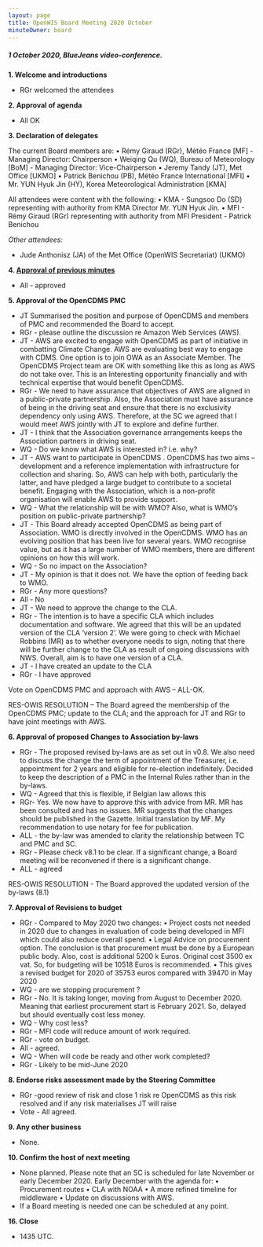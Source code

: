```yaml
---
layout: page
title: OpenWIS Board Meeting 2020 October
minuteOwner: board
---
```

##### 1 October 2020, BlueJeans video-conference.

**1.	Welcome and introductions**

- RGr welcomed the attendees

**2.	Approval of agenda**

- All OK

**3.	Declaration of delegates**

The current Board members are:
	•	Rémy Giraud (RGr), Météo France [MF] - Managing Director: Chairperson
	•	Weiqing Qu (WQ), Bureau of Meteorology [BoM] - Managing Director: Vice-Chairperson
	•	Jeremy Tandy (JT), Met Office [UKMO]
	•	Patrick Benichou (PB), Météo France International [MFI]
	•	Mr. YUN Hyuk Jin (HY), Korea Meteorological Administration [KMA]

All attendees were content with the following:
	•	KMA - Sungsoo Do (SD) representing with authority from KMA Director Mr. YUN Hyuk Jin.
	•	MFI - Rémy Giraud (RGr) representing with authority from MFI President - Patrick Benichou

*Other attendees:*
- Jude Anthonisz (JA) of the Met Office (OpenWIS Secretariat) (UKMO)

**4.	[Approval of previous minutes](http://openwis.github.io/openwis-documentation/minutes/board/2019-05-23-OpenWIS-Board-Meeting-2020-May.html)**

- All - approved


**5.	Approval of the OpenCDMS PMC**

- JT Summarised the position and purpose of OpenCDMS and members of PMC and recommended the Board to accept.
- RGr - please outline the discussion re Amazon Web Services (AWS).
- JT - AWS are excited to engage with OpenCDMS as part of initiative in combatting Climate Change. AWS are evaluating best way to engage with CDMS.  One option is to join OWA as an Associate Member.  The  OpenCDMS Project team are OK with something like this as long as AWS do not take over.  This is an Interesting opportunity financially and with technical expertise that would benefit OpenCDMS.
- RGr - We need to have assurance that objectives of AWS are aligned in a public-private partnership. Also, the Association must have assurance of being in the driving seat and ensure that there is no exclusivity dependency only using AWS.  Therefore, at the SC we agreed that I would meet AWS jointly with JT to explore and define further.  
- JT - I think that the Association governance arrangements keeps the Association partners in driving seat.
- WQ - Do we know what AWS is interested in? i.e. why?
- JT - AWS want to participate in OpenCDMS .  OpenCDMS has two aims – development and a reference implementation with infrastructure for collection and sharing.  So, AWS can help with both, particularly the latter, and have pledged a large budget to contribute to a societal benefit.  Engaging with the Association, which is a non-profit organisation will enable AWS to provide support.
- WQ - What the relationship will be with WMO?  Also, what is WMO’s position on public-private partnership?
- JT - This Board already accepted OpenCDMS as being part of Association.  WMO is directly involved in the OpenCDMS.  WMO has an evolving position that has been live for several years.  WMO recognise value, but as it has a large number of WMO members, there are  different opinions on how this will work.
- WQ - So no impact on the Association?
- JT - My opinion is that it does not.  We have the option of feeding back to WMO.
- RGr - Any more questions?
- All - No
- JT - We need to approve the change to the CLA.
- RGr - The intention is to have a specific CLA which includes documentation and software.  We agreed that this will be an updated version of the CLA ‘version 2’.  We were going to check with Michael Robbins (MR) as to whether everyone needs to sign, noting that there will be further change to the CLA as result of ongoing discussions with NWS.  Overall, aim is to have one version of a CLA.
- JT - I have created an update to the CLA
- RGr - I have approved

Vote on OpenCDMS PMC and approach with AWS – ALL-OK.

RES-OWIS RESOLUTION – The Board agreed the membership of the OpenCDMS PMC; update to the CLA; and the approach for JT and RGr to have joint meetings with AWS. 


**6. Approval of proposed Changes to Association by-laws**

- RGr - The proposed revised by-laws are as set out in v0.8.  We also need to discuss the change the term of appointment of the Treasurer, i.e. appointment for 2 years and eligible for re-election indefinitely.  Decided to keep the description of a PMC in the Internal Rules rather than in the by-laws.
- WQ - Agreed that this is flexible, if Belgian law allows this
- RGr- Yes.  We now have to approve this with advice from MR.  MR has been consulted and has no issues.  MR suggests that the changes should be published in the Gazette.  Initial translation by MF.  My recommendation to use notary for fee for publication.
- ALL - the by-law was amended to clarity the relationship between TC and PMC and SC.
- RGr - Please check v8.1 to be clear. If a significant change, a Board meeting will be reconvened if there is a significant change.
- ALL - agreed

RES-OWIS RESOLUTION - The Board approved the updated version of the by-laws (8.1)


**7. Approval of Revisions to budget**

- RGr - Compared to May 2020 two changes:
	•	Project costs not needed in 2020 due to changes in evaluation of code being developed in MFI which could also reduce overall spend.
	•	Legal Advice on procurement option.  The conclusion is that procurement must be done by a European public body.  Also, cost is additional 5200 k Euros.  Original cost 3500 ex vat.  So, for budgeting will be 10518 Euros is recommended.
	•	This gives a revised budget for 2020 of 35753 euros compared with 39470 in May 2020
- WQ  - are we stopping procurement ?
- RGr - No. It is taking longer, moving from August to December 2020.  Meaning that earliest procurement start is February 2021. So, delayed but should eventually cost less money.
- WQ - Why cost less?
- RGr - MFI code will reduce amount of work required.
- RGr - vote on budget.
- All - agreed.
- WQ - When will code be ready and other work completed?
- RGr - Likely to be mid-June 2020

**8. Endorse risks assessment made by the Steering Committee**

- RGr -good review of risk and close 1 risk re OpenCDMS as this risk resolved and if any risk materialises JT will raise
- Vote - All agreed.

**9. Any other business**

- None.

**10. Confirm the host of next meeting**
- None planned.  Please note that an SC is scheduled for late November or early December 2020.  Early December with the agenda for:
	•	Procurement routes
	•	CLA with NOAA
	•	A more refined timeline for middleware
	•	Update on discussions with AWS.
- If a Board meeting is needed one can be scheduled at any point. 

**16. Close**
- 1435 UTC.
